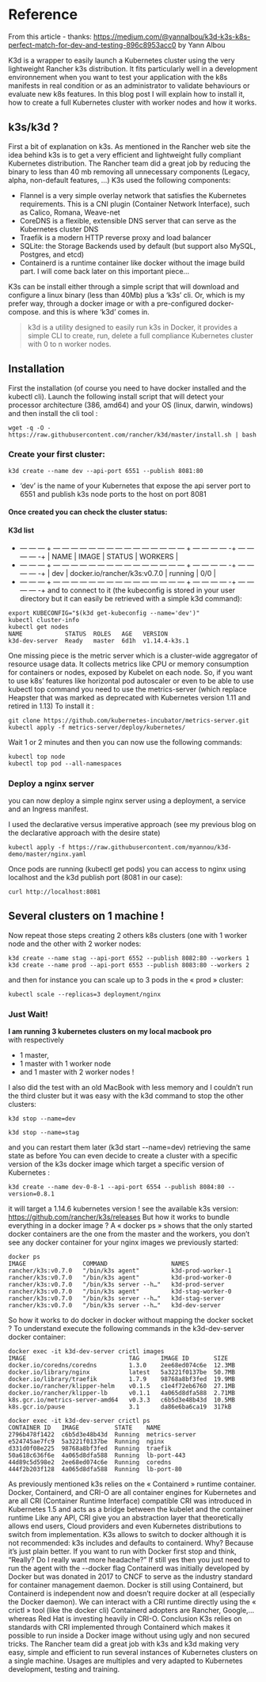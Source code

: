 # Reference

From this article - thanks:
https://medium.com/@yannalbou/k3d-k3s-k8s-perfect-match-for-dev-and-testing-896c8953acc0
by Yann Albou



K3d is a wrapper to easily launch a Kubernetes cluster using the very lightweight Rancher k3s distribution.
It fits particularly well in a development environnement when you want to test your application with the k8s manifests in real condition or as an administrator to validate behaviours or evaluate new k8s features.
In this blog post I will explain how to install it, how to create a full Kubernetes cluster with worker nodes and how it works.


## k3s/k3d ?

First a bit of explanation on k3s. As mentioned in the Rancher web site the idea behind k3s is to get a very efficient and lightweight fully compliant Kubernetes distribution.
The Rancher team did a great job by reducing the binary to less than 40 mb removing all unnecessary components (Legacy, alpha, non-default features, …)
K3s used the following components:
- Flannel is a very simple overlay network that satisfies the Kubernetes requirements. This is a CNI plugin (Container Network Interface), such as Calico, Romana, Weave-net
- CoreDNS is a flexible, extensible DNS server that can serve as the Kubernetes cluster DNS
- Traefik is a modern HTTP reverse proxy and load balancer
- SQLite: the Storage Backends used by default (but support also MySQL, Postgres, and etcd)
- Containerd is a runtime container like docker without the image build part. I will come back later on this important piece…

K3s can be install either through a simple script that will download and configure a linux binary (less than 40Mb) plus a ‘k3s’ cli.
Or, which is my prefer way, through a docker image or with a pre-configured docker-compose. and this is where ‘k3d’ comes in.

> k3d is a utility designed to easily run k3s in Docker, it provides a simple CLI to create, run, delete a full compliance Kubernetes cluster with 0 to n worker nodes.

## Installation
First the installation (of course you need to have docker installed and the kubectl cli).
Launch the following install script that will detect your processor architecture (386, amd64) and your OS (linux, darwin, windows) and then install the cli tool :

```
wget -q -O - https://raw.githubusercontent.com/rancher/k3d/master/install.sh | bash
```
### Create your first cluster:
```
k3d create --name dev --api-port 6551 --publish 8081:80
```
- ‘dev’ is the name of your Kubernetes that expose the api server port to 6551 and publish k3s node ports to the host on port 8081

#### Once created you can check the cluster status:

#### K3d list
+ — — — + — — — — — — — — — — — — — — — + — — — — -+ — — — — -+
| NAME  | IMAGE                         | STATUS   | WORKERS  |
+ — — — + — — — — — — — — — — — — — — — + — — — — -+ — — — — -+
| dev   | docker.io/rancher/k3s:v0.7.0  | running  | 0/0      |
+ — — — + — — — — — — — — — — — — — — — + — — — — -+ — — — — -+
and to connect to it (the kubeconfig is stored in your user directory but it can easily be retrieved with a simple k3d command):

```
export KUBECONFIG="$(k3d get-kubeconfig --name='dev')"
kubectl cluster-info
kubectl get nodes
NAME            STATUS  ROLES   AGE   VERSION
k3d-dev-server  Ready   master  6d1h  v1.14.4-k3s.1
```
One missing piece is the metric server which is a cluster-wide aggregator of resource usage data. It collects metrics like CPU or memory consumption for containers or nodes, exposed by Kubelet on each node.
So, if you want to use k8s’ features like horizontal pod autoscaler or even to be able to use kubectl top command you need to use the metrics-server (which replace Heapster that was marked as deprecated with Kubernetes version 1.11 and retired in 1.13)
To install it :

```
git clone https://github.com/kubernetes-incubator/metrics-server.git
kubectl apply -f metrics-server/deploy/kubernetes/
```
Wait 1 or 2 minutes and then you can now use the following commands:
```
kubectl top node
kubectl top pod --all-namespaces
```
### Deploy a nginx server
you can now deploy a simple nginx server using a deployment, a service and an Ingress manifest.

I used the declarative versus imperative approach (see my previous blog on the declarative approach with the desire state)
```
kubectl apply -f https://raw.githubusercontent.com/myannou/k3d-demo/master/nginx.yaml
```

Once pods are running (kubectl get pods) you can access to nginx using localhost and the k3d publish port (8081 in our case):
```
curl http://localhost:8081
```
## Several clusters on 1 machine !
Now repeat those steps creating 2 others k8s clusters (one with 1 worker node and the other with 2 worker nodes:
```
k3d create --name stag --api-port 6552 --publish 8082:80 --workers 1
k3d create --name prod --api-port 6553 --publish 8083:80 --workers 2
```
and then for instance you can scale up to 3 pods in the « prod » cluster:

```
kubectl scale --replicas=3 deployment/nginx
```


### Just Wait!


**I am running 3 kubernetes clusters on my local macbook pro**  
with respectively 
- 1 master, 
- 1 master with 1 worker node 
- and 1 master with 2 worker nodes !

I also did the test with an old MacBook with less memory and I couldn’t run the third cluster but it was easy with the k3d command to stop the other clusters:

```
k3d stop --name=dev

k3d stop --name=stag
```
and you can restart them later (k3d start --name=dev) retrieving the same state as before
You can even decide to create a cluster with a specific version of the k3s docker image which target a specific version of Kubernetes :
```
k3d create --name dev-0-8-1 --api-port 6554 --publish 8084:80 --version=0.8.1
```
it will target a 1.14.6 kubernetes version !
see the available k3s version: https://github.com/rancher/k3s/releases
But how it works to bundle everything in a docker image ?
A « docker ps » shows that the only started docker containers are the one from the master and the workers, you don’t see any docker container for your nginx images we previously started:
```
docker ps
IMAGE                COMMAND                  NAMES
rancher/k3s:v0.7.0   "/bin/k3s agent"         k3d-prod-worker-1
rancher/k3s:v0.7.0   "/bin/k3s agent"         k3d-prod-worker-0
rancher/k3s:v0.7.0   "/bin/k3s server --h…"   k3d-prod-server
rancher/k3s:v0.7.0   "/bin/k3s agent"         k3d-stag-worker-0
rancher/k3s:v0.7.0   "/bin/k3s server --h…"   k3d-stag-server
rancher/k3s:v0.7.0   "/bin/k3s server --h…"   k3d-dev-server
```
So how it works to do docker in docker without mapping the docker socket ?
To understand execute the following commands in the k3d-dev-server docker container:
```
docker exec -it k3d-dev-server crictl images
IMAGE                             TAG      IMAGE ID       SIZE
docker.io/coredns/coredns         1.3.0    2ee68ed074c6e  12.3MB
docker.io/library/nginx           latest   5a3221f0137be  50.7MB
docker.io/library/traefik         1.7.9    98768a8bf3fed  19.9MB
docker.io/rancher/klipper-helm    v0.1.5   c1e4f72eb6760  27.1MB
docker.io/rancher/klipper-lb      v0.1.1   4a065d8dfa588  2.71MB
k8s.gcr.io/metrics-server-amd64   v0.3.3   c6b5d3e48b43d  10.5MB
k8s.gcr.io/pause                  3.1      da86e6ba6ca19  317kB

docker exec -it k3d-dev-server crictl ps
CONTAINER ID   IMAGE          STATE    NAME          
2796b478f1422  c6b5d3e48b43d  Running  metrics-server
e524745ae7fc9  5a3221f0137be  Running  nginx         
d331d0f08e225  98768a8bf3fed  Running  traefik       
50a618c636f6e  4a065d8dfa588  Running  lb-port-443   
44d89c5d598e2  2ee68ed074c6e  Running  coredns       
444f2b203f128  4a065d8dfa588  Running  lb-port-80
```
As previously mentioned k3s relies on the « Containerd » runtime container.
Docker, Containerd, and CRI-O are all container engines for Kubernetes and are all CRI (Container Runtime Interface) compatible
CRI was introduced in Kubernetes 1.5 and acts as a bridge between the kubelet and the container runtime
Like any API, CRI give you an abstraction layer that theoretically allows end users, Cloud providers and even Kubernetes distributions to switch from implementation. K3s allows to switch to docker although it is not recommended:
k3s includes and defaults to containerd. Why? Because it’s just plain better. If you want to run with Docker first stop and think, “Really? Do I really want more headache?” If still yes then you just need to run the agent with the --docker flag
Containerd was initially developed by Docker but was donated in 2017 to CNCF to serve as the industry standard for container management daemon. Docker is still using Containerd, but Containerd is independent now and doesn’t require docker at all (especially the Docker daemon).
We can interact with a CRI runtime directly using the « crictl » tool (like the docker cli)
Containerd adopters are Rancher, Google,… whereas Red Hat is investing heavily in CRI-O.
Conclusion
K3s relies on standards with CRI implemented through Containerd which makes it possible to run inside a Docker image without using ugly and non secured tricks.
The Rancher team did a great job with k3s and k3d making very easy, simple and efficient to run several instances of Kubernetes clusters on a single machine.
Usages are multiples and very adapted to Kubernetes development, testing and training.

